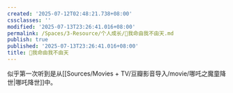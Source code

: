 ```yaml
---
created: '2025-07-12T02:48:21.738+08:00'
cssclasses: ''
modified: '2025-07-13T23:26:41.016+08:00'
permalink: /Spaces/3-Resource/个人成长/🐤我命由我不由天.md
publish: true
published: '2025-07-13T23:26:41.016+08:00'
title: 🐤我命由我不由天
---
```

似乎第一次听到是从[[Sources/Movies + TV/豆瓣影音导入/movie/哪吒之魔童降世\|哪吒降世]]中。